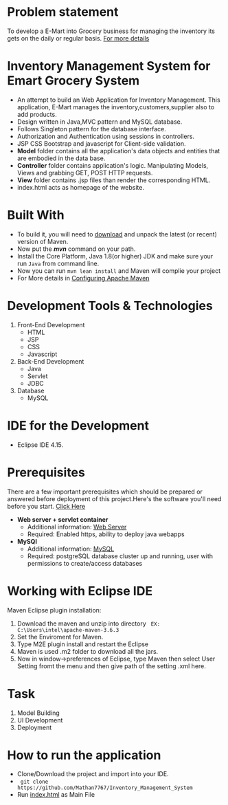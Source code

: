 # Problem statement
   To develop a E-Mart into Grocery business for managing the inventory its gets on the daily or regular basis. [For more details](https://github.com/Mathan7767/Inventory_Management_System/blob/master/Documents/Objective.pdf)
   
# Inventory Management System for Emart Grocery System
  - An attempt to build an Web Application for Inventory Management. This application, E-Mart manages the inventory,customers,supplier also to add products.
  - Design written in Java,MVC pattern and MySQL database.
  - Follows Singleton pattern for the database interface.
  - Authorization and Authentication using sessions in controllers.
  - JSP CSS Bootstrap and javascript for Client-side validation.
  - **Model** folder contains all the application's data objects and entities that are embodied in the data base.
  - **Controller** folder contains application's logic. Manipulating Models, Views and grabbing GET, POST HTTP requests.
  - **View** folder contains .jsp files than render the corresponding HTML.
  - index.html acts as homepage of the website.
 
# Built With
  - To build it, you will need to [download](https://maven.apache.org/download.cgi) and unpack the latest (or recent) version of Maven.
  - Now put the ***mvn*** command on your path.
  - Install the Core Platform, Java 1.8(or higher) JDK and make sure your run ``` Java ``` from command line.
  - Now you can run ```mvn lean install``` and Maven will complie your project  
  - For More details in [Configuring Apache Maven](https://docs.github.com/en/packages/using-github-packages-with-your-projects-ecosystem/configuring-apache-maven-for-use-with-github-packages)
  
# Development Tools & Technologies
  1. Front-End Development
     * HTML
     * JSP
     * CSS
     * Javascript
  2. Back-End Development
     * Java
     * Servlet
     * JDBC
  3. Database
     * MySQL
  
# IDE for the Development
  - Eclipse IDE 4.15.
# Prerequisites
   There are a few important prerequisites which should be prepared or answered before deployment of this project.Here's the software you'll need before you start. [Click Here](https://github.com/Mathan7767/Inventory_Management_System/blob/master/requriments.txt) 
   - **Web server + servlet container**
      * Additional information: [Web Server](https://github.com/OneBusAway/onebusaway/wiki/Setting-Up-a-Tomcat-Server-in-Eclipse)
      * Required: Enabled https, ability to deploy java webapps
   - **MySQl**
      * Additional information: [MySQL](https://gist.github.com/learncfinaweek/4120988#:~:text=When%20presented%20with%20a%20list,'Next'%20until%20it%20disappears.)
      * Required: postgreSQL database cluster up and running, user with permissions to create/access databases
# Working with Eclipse IDE
  Maven Eclipse plugin installation:
  1. Download the maven and unzip into directory
 ```  EX: C:\Users\intel\apache-maven-3.6.3  ```
  2. Set the Enviroment for Maven.
  3. Type M2E plugin install and restart the Eclipse
  4. Maven is used .m2 folder to download all the jars.
  5. Now in window->preferences of Eclipse, type Maven then select User Setting fromt the menu and then give path of the setting .xml here.
  
# Task
  1. Model Building
  2. UI Development
  3. Deployment
 
# How to run the application
- Clone/Download the project and import into your IDE.
- ``` git clone https://github.com/Mathan7767/Inventory_Management_System```
- Run [index.html](https://github.com/Mathan7767/Inventory_Management_System/blob/master/WebContent/index.html) as Main File
